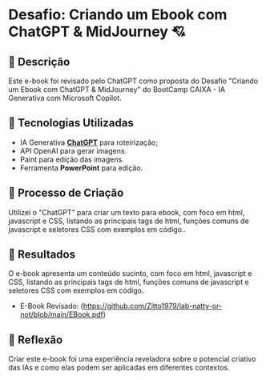 # Desafio: Criando um Ebook com ChatGPT & MidJourney 💘

## 📒 Descrição
Este e-book foi revisado pelo ChatGPT como proposta do Desafio "Criando um Ebook com ChatGPT & MidJourney" do BootCamp CAIXA - IA Generativa com Microsoft Copilot.

## 🤖 Tecnologias Utilizadas
- IA Generativa **[ChatGPT](https://chat.openai.com)** para roteirização;
- API OpenAI para gerar imagens.
- Paint para edição das imagens.
- Ferramenta **PowerPoint** para edição.

## 🧐 Processo de Criação
Utilizei o "ChatGPT" para criar um texto para ebook, com foco em html, javascript e CSS, listando as principais tags de html, funções comuns de javascript e seletores CSS com exemplos em código..

## 🚀 Resultados
O e-book apresenta um conteúdo sucinto, com foco em html, javascript e CSS, listando as principais tags de html, funções comuns de javascript e seletores CSS com exemplos em código.

- E-Book Revisado: (https://github.com/Zitto1979/lab-natty-or-not/blob/main/EBook.pdf)

## 💭 Reflexão
Criar este e-book foi uma experiência reveladora sobre o potencial criativo das IAs e como elas podem ser aplicadas em diferentes contextos.

